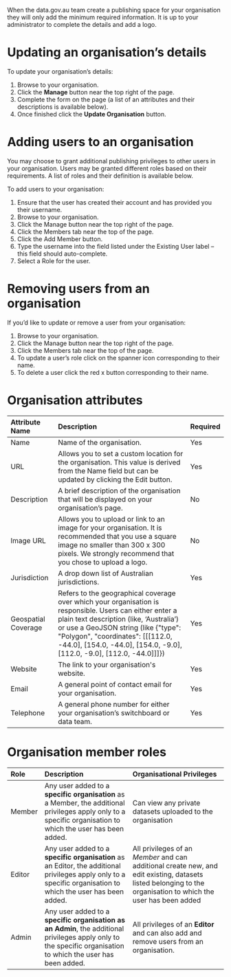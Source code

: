 When the data.gov.au team create a publishing space for your organisation they will only add the minimum required information. It is up to your administrator to complete the details and add a logo.

# Updating an organisation’s details

To update your organisation’s details:

1. Browse to your organisation.
2. Click the **Manage** button near the top right of the page.
3. Complete the form on the page (a list of an attributes and their descriptions is available below).
4. Once finished click the **Update Organisation** button.

# Adding users to an organisation

You may choose to grant additional publishing privileges to other users in your organisation. Users may be granted different roles based on their requirements. A list of roles and their definition is available below.

To add users to your organisation:

1. Ensure that the user has created their account  and has provided you their username. 
2. Browse to your organisation.
3. Click the Manage button near the top right of the page.
4. Click the Members tab near the top of the page.
5. Click the Add Member button.
6. Type the username into the field listed under the Existing User label – this field should auto-complete. 
7. Select a Role for the user. 

# Removing users from an organisation

If you’d like to update or remove a user from your organisation:

1. Browse to your organisation.
2. Click the Manage button near the top right of the page.
3. Click the Members tab near the top of the page.
4. To update a user’s role click on the spanner icon corresponding to their name.
5. To delete a user click the red x button corresponding to their name.


# Organisation attributes

| Attribute Name | Description | Required |
|:---------------|:------------|:---------|
|Name|Name of the organisation.|Yes|
|URL|Allows you to set a custom location for the organisation. This value is derived from the Name field but can be updated by clicking the Edit button.|Yes|
|Description|A brief description of the organisation that will be displayed on your organisation’s page.|No|
|Image URL|Allows you to upload or link to an image for your organisation. It is recommended that you use a square image no smaller than 300 x 300 pixels. We strongly recommend that you chose to upload a logo.|No|
|Jurisdiction|A drop down list of Australian jurisdictions.|Yes|
|Geospatial Coverage|Refers to the geographical coverage over which your organisation is responsible.  Users can either enter a plain text description (like, ‘Australia’) or use a GeoJSON string (like {"type": "Polygon", "coordinates": [[[112.0, -44.0], [154.0, -44.0], [154.0, -9.0], [112.0, -9.0], [112.0, -44.0]]]})|Yes|
|Website|The link to your organisation's website.|Yes|
|Email|A general point of contact email for your organisation.|Yes|
|Telephone|A general phone number for either your organisation’s switchboard or data team.|Yes|

# Organisation member roles

| Role | Description | Organisational Privileges|
|:-----|:------------|:-------------------------|
|Member|Any user added to a **specific organisation** as a Member, the additional privileges apply only to a specific organisation to which the user has been added. | Can view any private datasets uploaded to the organisation |
|Editor|Any user added to a **specific organisation** as an Editor, the additional privileges apply only to a specific organisation to which the user has been added.| All privileges of an *Member* and can additional create new, and edit existing, datasets listed belonging to the organisation to which the user has been added|
|Admin|Any user added to a **specific organisation as an Admin**, the additional privileges apply only to the specific organisation to which the user has been added.| All privileges of an **Editor** and can also add and remove users from an organisation.|
